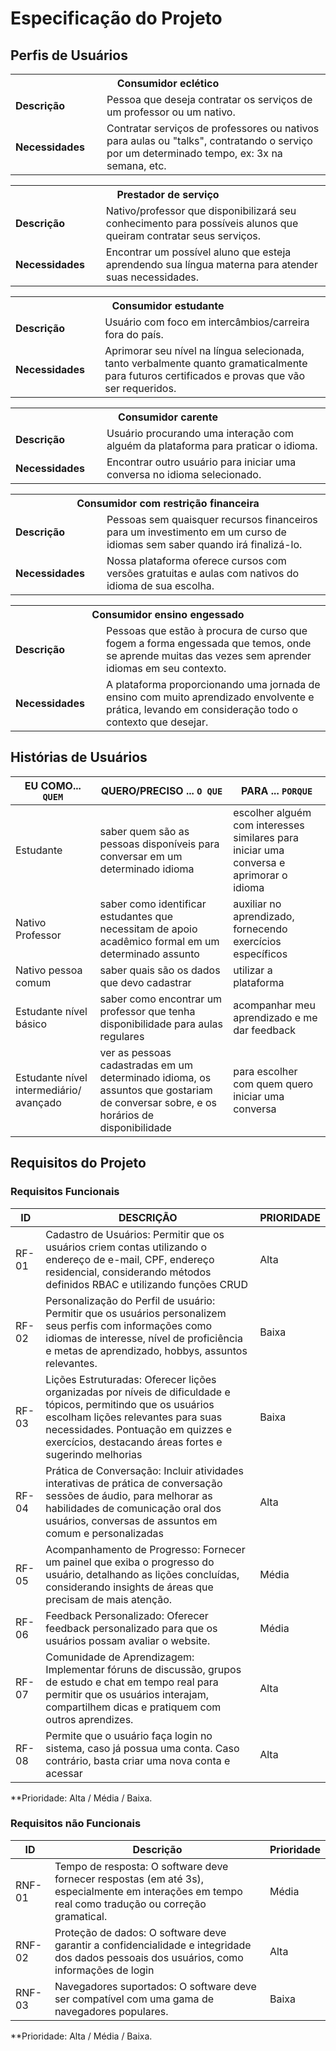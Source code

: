 # Especificação do Projeto

## Perfis de Usuários


<table>
<tbody>
<tr align=center>
<th colspan="2">Consumidor eclético </th>
</tr>
<tr>
<td width="150px"><b>Descrição</b></td>
<td width="600px">Pessoa que deseja contratar os serviços de um professor ou um nativo. </td>
</tr>
<tr>
<td><b>Necessidades</b></td>
<td>Contratar serviços de professores ou nativos para aulas ou "talks", contratando o serviço por um determinado tempo, ex: 3x na semana, etc. </td>
</tr>
</tbody>
</table>

<table>
<tbody>
<tr align=center>
<th colspan="2">Prestador de serviço </th>
</tr>
<tr>
<td width="150px"><b>Descrição</b></td>
<td width="600px">Nativo/professor que disponibilizará seu conhecimento para possíveis alunos que queiram contratar seus serviços.  </td>
</tr>
<tr>
<td><b>Necessidades</b></td>
<td>Encontrar um possível aluno que esteja aprendendo sua língua materna para atender suas necessidades. </td>
</tr>
</tbody>
</table>

<table>
<tbody>
<tr align=center>
<th colspan="2">Consumidor estudante </th>
</tr>
<tr>
<td width="150px"><b>Descrição</b></td>
<td width="600px">Usuário com foco em intercâmbios/carreira fora do país. </td>
</tr>
<tr>
<td><b>Necessidades</b></td>
<td>Aprimorar seu nível na língua selecionada, tanto verbalmente quanto gramaticalmente para futuros certificados e provas que vão ser requeridos.  </td>
</tr>
</tbody>
</table>

<table>
<tbody>
<tr align=center>
<th colspan="2">Consumidor carente </th>
</tr>
<tr>
<td width="150px"><b>Descrição</b></td>
<td width="600px">Usuário procurando uma interação com alguém da plataforma para praticar o idioma.  </td>
</tr>
<tr>
<td><b>Necessidades</b></td>
<td>Encontrar outro usuário para iniciar uma conversa no idioma selecionado.  </td>
</tr>
</tbody>
</table>

<table>
<tbody>
<tr align=center>
<th colspan="2">Consumidor com restrição financeira </th>
</tr>
<tr>
<td width="150px"><b>Descrição</b></td>
<td width="600px">Pessoas sem quaisquer recursos financeiros para um investimento em um curso de idiomas sem saber quando irá finalizá-lo. </td>
</tr>
<tr>
<td><b>Necessidades</b></td>
<td>Nossa plataforma oferece cursos com versões gratuitas e aulas com nativos do idioma de sua escolha.  </td>
</tr>
</tbody>
</table>

<table>
<tbody>
<tr align=center>
<th colspan="2">Consumidor ensino engessado </th>
</tr>
<tr>
<td width="150px"><b>Descrição</b></td>
<td width="600px">Pessoas que estão à procura de curso que fogem a forma engessada que temos, onde se aprende muitas das vezes sem aprender idiomas em seu contexto.   </td>
</tr>
<tr>
<td><b>Necessidades</b></td>
<td>A plataforma proporcionando uma jornada de ensino com muito aprendizado envolvente e prática, levando em consideração todo o contexto que desejar.  </td>
</tr>
</tbody>
</table>


## Histórias de Usuários




|EU COMO... `QUEM`   | QUERO/PRECISO ... `O QUE` |PARA ... `PORQUE`                 |
|--------------------|---------------------------|----------------------------------|
| Estudante                | saber quem são as pessoas disponíveis para conversar em um determinado idioma                       | escolher alguém com interesses similares para iniciar uma conversa e aprimorar o idioma                              |
| Nativo Professor                | saber como identificar estudantes que necessitam de apoio acadêmico formal em um determinado assunto                       | auxiliar no aprendizado, fornecendo exercícios específicos                              |
| Nativo pessoa comum                | saber quais são os dados que devo cadastrar                       | utilizar a plataforma                              |
| Estudante nível básico                | saber como encontrar um professor que tenha disponibilidade para aulas regulares                       | acompanhar meu aprendizado e me dar feedback                              |
| Estudante nível intermediário/ avançado                | ver as pessoas cadastradas em um determinado idioma, os assuntos que gostariam de conversar sobre, e os horários de disponibilidade                       | para escolher com quem quero iniciar uma conversa                              |


## Requisitos do Projeto

### Requisitos Funcionais


|ID   | DESCRIÇÃO | PRIORIDADE                |
|--------------------|---------------------------|----------------------------------|
| RF-01               | Cadastro de Usuários: Permitir que os usuários criem contas utilizando o endereço de e-mail, CPF, endereço residencial, considerando métodos definidos RBAC e utilizando funções CRUD                     | Alta                              |
| RF-02               | Personalização do Perfil de usuário: Permitir que os usuários personalizem seus perfis com informações como idiomas de interesse, nível de proficiência e metas de aprendizado, hobbys, assuntos relevantes.                        | Baixa                              |
| RF-03               | Lições Estruturadas: Oferecer lições organizadas por níveis de dificuldade e tópicos, permitindo que os usuários escolham lições relevantes para suas necessidades. Pontuação em quizzes e exercícios, destacando áreas fortes e sugerindo melhorias                       | Baixa                              |
| RF-04               | Prática de Conversação: Incluir atividades interativas de prática de conversação sessões de áudio, para melhorar as habilidades de comunicação oral dos usuários, conversas de assuntos em comum e personalizadas                       | Alta                              |
| RF-05               | Acompanhamento de Progresso: Fornecer um painel que exiba o progresso do usuário, detalhando as lições concluídas, considerando insights de áreas que precisam de mais atenção.                        | Média                              |
| RF-06               | Feedback Personalizado: Oferecer feedback personalizado para que os usuários possam avaliar o website.                        |Média                               |
| RF-07               |Comunidade de Aprendizagem: Implementar fóruns de discussão, grupos de estudo e chat em tempo real para permitir que os usuários interajam, compartilhem dicas e pratiquem com outros aprendizes.                        | Alta                              |
| RF-08               |  Permite que o usuário faça login no sistema, caso já possua uma conta. Caso contrário, basta criar uma nova conta e acessar  | Alta                               |


**Prioridade: Alta / Média / Baixa. 

### Requisitos não Funcionais


|ID      | Descrição               |Prioridade |
|--------|-------------------------|----|
| RNF- 01 |  Tempo de resposta: O software deve fornecer respostas (em até 3s), especialmente em interações em tempo real como tradução ou correção gramatical.                     | Média    | 
| RNF- 02  | Proteção de dados: O software deve garantir a confidencialidade e integridade dos dados pessoais dos usuários, como informações de login                    | Alta   |
|  RNF- 03  |  Navegadores suportados: O software deve ser compatível com uma gama de navegadores populares.                    | Baixa   |

**Prioridade: Alta / Média / Baixa. 


